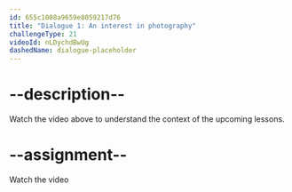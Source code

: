 ```yaml
---
id: 655c1008a9659e8059217d76
title: "Dialogue 1: An interest in photography"
challengeType: 21
videoId: nLDychdBwUg
dashedName: dialogue-placeholder
---
```


# --description--

Watch the video above to understand the context of the upcoming lessons.

# --assignment--

Watch the video
